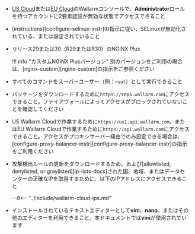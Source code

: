 * [US Cloud](https://us1.my.wallarm.com/)または[EU Cloud](https://my.wallarm.com/)のWallarmコンソールで、**Administrator**ロールを持つアカウントに2要素認証が無効な状態でアクセスできること  
* [instructions][configure-selinux-instr]の指示に従い、SELinuxが無効化されている、または設定されていること  
* リリース29または30（R29またはR30）のNGINX Plus

    !!! info "カスタムNGINX Plusバージョン"
        別のバージョンをご利用の場合は、[nginx-custom][nginx-custom]の指示をご参照ください  
* すべてのコマンドをスーパーユーザー（例：`root`）として実行できること  
* パッケージをダウンロードするために`https://repo.wallarm.com`にアクセスできること。ファイアウォールによってアクセスがブロックされていないことを確認してください  
* US Wallarm Cloudで作業するために`https://us1.api.wallarm.com`、またはEU Wallarm Cloudで作業するために`https://api.wallarm.com`にアクセスできること。アクセスがプロキシサーバー経由でのみ設定できる場合は、[configure-proxy-balancer-instr][configure-proxy-balancer-instr]の指示をご利用ください  
* 攻撃検出ルールの更新をダウンロードするため、および[allowlisted, denylisted, or graylisted][ip-lists-docs]された国、地域、またはデータセンターの正確なIPを取得するために、以下のIPアドレスにアクセスできること

    --8<-- "../include/wallarm-cloud-ips.md"  
* インストールされているテキストエディターとして**vim**、**nano**、またはその他のエディターを利用できること。本ドキュメントでは**vim**が使用されています